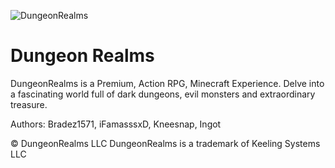 ![DungeonRealms](http://i.imgur.com/HSCayEW.png)

Dungeon Realms
==========
DungeonRealms is a Premium, Action RPG, Minecraft Experience. Delve into a fascinating world full of dark dungeons, evil monsters and extraordinary treasure.

Authors:
Bradez1571, iFamasssxD, Kneesnap, Ingot


© DungeonRealms LLC
DungeonRealms is a trademark of Keeling Systems LLC 
